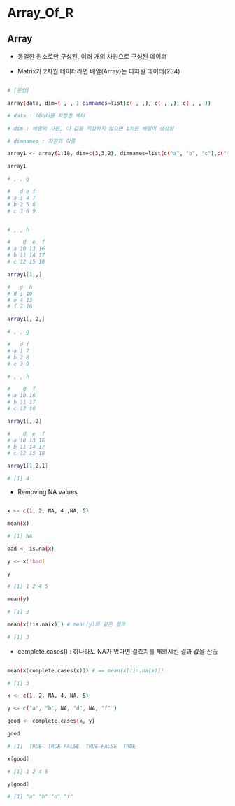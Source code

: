 # Array_Of_R

## Array

- 동일한 원소로만 구성된, 여러 개의 차원으로 구성된 데이터

- Matrix가 2차원 데이터라면 배열(Array)는 다차원 데이터(2*3*4)


```sh

# [문법]

array(data, dim=( , , ) dimnames=list(c( , ,), c( , ,), c( , , ))

# data : 데이터를 저장한 벡터

# dim : 배열의 차원, 이 값을 지정하지 않으면 1차원 배열이 생성됨

# dimnames : 차원의 이름

array1 <- array(1:18, dim=c(3,3,2), dimnames=list(c("a", "b", "c"),c("d", "e", "f"), c("g", "h")))

array1

# , , g

#   d e f
# a 1 4 7
# b 2 5 8
# c 3 6 9


# , , h

#    d  e  f
# a 10 13 16
# b 11 14 17
# c 12 15 18

array1[1,,]

#   g  h
# d 1 10
# e 4 13
# f 7 16

array1[,-2,]

# , , g

#   d f
# a 1 7
# b 2 8
# c 3 9

# , , h

#    d  f
# a 10 16
# b 11 17
# c 12 18

array1[,,2]

#    d  e  f
# a 10 13 16
# b 11 14 17
# c 12 15 18

array1[1,2,1]

# [1] 4

```

- Removing NA values

```sh

x <- c(1, 2, NA, 4 ,NA, 5)

mean(x)

# [1] NA

bad <- is.na(x)

y <- x[!bad]

y

# [1] 1 2 4 5

mean(y)

# [1] 3

mean(x[!is.na(x)]) # mean(y)와 같은 결과

# [1] 3

```

- complete.cases() : 하나라도 NA가 있다면 결측치를 제외시킨 결과 값을 산출

```sh

mean(x[complete.cases(x)]) # == mean(x[!in.na(x)])

# [1] 3

x <- c(1, 2, NA, 4, NA, 5)

y <- c("a", "b", NA, "d", NA, "f" )

good <- complete.cases(x, y)

good

# [1]  TRUE  TRUE FALSE  TRUE FALSE  TRUE

x[good]

# [1] 1 2 4 5

y[good]

# [1] "a" "b" "d" "f"

```
